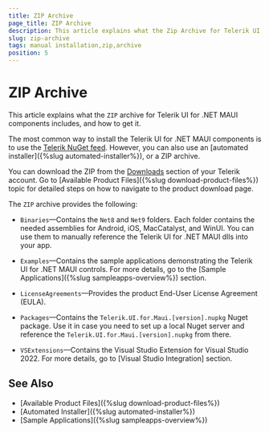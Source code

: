 ```yaml
---
title: ZIP Archive
page_title: ZIP Archive
description: This article explains what the Zip Archive for Telerik UI for .NET MAUI components includes, and how to get it.
slug: zip-archive
tags: manual installation,zip,archive
position: 5
---
```


# ZIP Archive

This article explains what the `ZIP` archive for Telerik UI for .NET MAUI components includes, and how to get it.

The most common way to install the Telerik UI for .NET MAUI components is to use the [Telerik NuGet feed](). However, you can also use an [automated installer]({%slug automated-installer%}), or a ZIP archive.

You can download the ZIP from the [Downloads](https://www.telerik.com/account/downloads/product-download?product=MAUI) section of your Telerik account. Go to [Available Product Files]({%slug download-product-files%}) topic for detailed steps on how to navigate to the product download page.

The `ZIP` archive provides the following:

* `Binaries`&mdash;Contains the `Net8` and `Net9` folders. Each folder contains the needed assemblies for Android, iOS, MacCatalyst, and WinUI. You can use them to manually reference the Telerik UI for .NET MAUI dlls into your app.

* `Examples`&mdash;Contains the sample applications demonstrating the Telerik UI for .NET MAUI controls. For more details, go to the [Sample Applications]({%slug sampleapps-overview%}) section.

* `LicenseAgreements`&mdash;Provides the product End-User License Agreement (EULA).

* `Packages`&mdash;Contains the `Telerik.UI.for.Maui.[version].nupkg` Nuget package. Use it in case you need to set up a local Nuget server and reference the `Telerik.UI.for.Maui.[version].nupkg` from there.

* `VSExtensions`&mdash;Contains the Visual Studio Extension for Visual Studio 2022. For more details, go to [Visual Studio Integration] section.

## See Also

- [Available Product Files]({%slug download-product-files%})
- [Automated Installer]({%slug automated-installer%})
- [Sample Applications]({%slug sampleapps-overview%})
